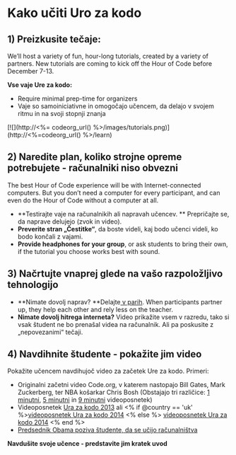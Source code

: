 

<div class="row">
  <h1 class="col-sm-6">
    Kako učiti Uro za kodo
  </h1>
</div>

</div>

## 1) Preizkusite tečaje:

We’ll host a variety of fun, hour-long tutorials, created by a variety of partners. New tutorials are coming to kick off the Hour of Code before December 7-13.

**Vse vaje Ure za kodo:**

  * Require minimal prep-time for organizers
  * Vaje so samoiniciativne in omogočajo učencem, da delajo v svojem ritmu in na svoji stopnji znanja

[![](http://<%= codeorg_url() %>/images/tutorials.png)](http://<%=codeorg_url() %>/learn)

## 2) Naredite plan, koliko strojne opreme potrebujete - računalniki niso obvezni

The best Hour of Code experience will be with Internet-connected computers. But you don’t need a computer for every participant, and can even do the Hour of Code without a computer at all.

  * **Testirajte vaje na računalnikih ali napravah učencev. ** Prepričajte se, da naprave delujejo (zvok in video).
  * **Preverite stran „Čestitke“**, da boste videli, kaj bodo učenci videli, ko bodo končali z vajami. 
  * **Provide headphones for your group**, or ask students to bring their own, if the tutorial you choose works best with sound.

## 3) Načrtujte vnaprej glede na vašo razpoložljivo tehnologijo

  * **Nimate dovolj naprav? **Delajte[ v parih](http://www.ncwit.org/resources/pair-programming-box-power-collaborative-learning). When participants partner up, they help each other and rely less on the teacher.
  * **Nimate dovolj hitrega interneta?** Video prikažite vsem v razredu, tako si vsak študent ne bo prenašal videa na računalnik. Ali pa poskusite z „nepovezanimi“ tečaji.

## 4) Navdihnite študente - pokažite jim video

Pokažite učencem navdihujoč video za začetek Ure za kodo. Primeri:

  * Originalni začetni video Code.org, v katerem nastopajo Bill Gates, Mark Zuckerberg, ter NBA košarkar Chris Bosh (Obstajajo tri različice: [1 minutni](https://www.youtube.com/watch?v=qYZF6oIZtfc), [5 minutni](https://www.youtube.com/watch?v=nKIu9yen5nc) in [9 minutni](https://www.youtube.com/watch?v=dU1xS07N-FA) videoposnetek)
  * Videoposnetek [Ura za kodo 2013](https://www.youtube.com/watch?v=FC5FbmsH4fw) ali <% if @country == 'uk' %>[videoposnetek Ura za kodo 2014](https://www.youtube.com/watch?v=96B5-JGA9EQ) <% else %> [videoposnetek Ura za kodo 2014](https://www.youtube.com/watch?v=rH7AjDMz_dc&index=2&list=PLzdnOPI1iJNe1WmdkMG-Ca8cLQpdEAL7Q) <% end %>
  * [Predsednik Obama poziva študente, da se učijo računalništva](https://www.youtube.com/watch?v=6XvmhE1J9PY)

**Navdušite svoje učence - predstavite jim kratek uvod**